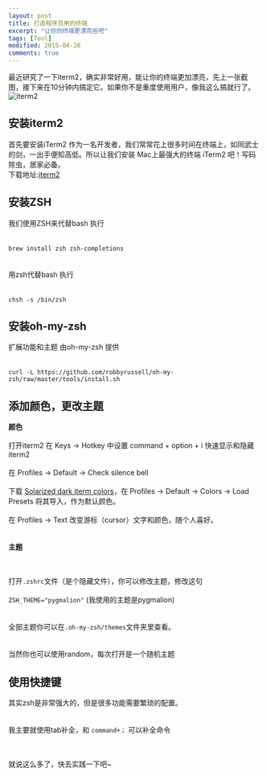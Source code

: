 ```yaml
---
layout: post
title: 打造程序员用的终端
excerpt: "让你的终端更漂亮些吧"
tags: [Tool]
modified: 2015-04-20
comments: true
---
```


最近研究了一下iterm2，确实非常好用，能让你的终端更加漂亮，先上一张截图，接下来在10分钟内搞定它。如果你不是重度使用用户，像我这么搞就行了。
![iterm2]({{site.url}}/images/iterm2.png)   

## 安装iterm2

首先要安装iTerm2 作为一名开发者，我们常常花上很多时间在终端上，如同武士的剑，一出手便知高低。所以让我们安装 Mac上最强大的终端 iTerm2 吧！写码除虫，居家必备。    
下载地址:[iterm2](http://iterm2.com/)



## 安装ZSH

我们使用ZSH来代替bash 执行   
<br/><br/>
`brew install zsh zsh-completions`  
<br/><br/>
用zsh代替bash 执行    
<br/><br/>
`chsh -s /bin/zsh`

## 安装oh-my-zsh 
扩展功能和主题 由oh-my-zsh 提供   
<br/><br/>
`curl -L https://github.com/robbyrussell/oh-my-zsh/raw/master/tools/install.sh `

## 添加颜色，更改主题  

**颜色**
<br/><br/>
打开iterm2 
在 Keys -> Hotkey 中设置 command + option + i 快速显示和隐藏 iterm2
<br/><br/>
在 Profiles -> Default -> Check silence bell
<br/><br/>
下载 [Solarized dark iterm colors](https://github.com/altercation/solarized/tree/master/iterm2-colors-solarized)，在 Profiles -> Default -> Colors -> Load Presets 将其导入，作为默认颜色。
<br/><br/>
在 Profiles -> Text 改变游标（cursor）文字和颜色，随个人喜好。    
<br/><br/>
**主题**  

<br/><br/>
打开`.zshrc`文件（是个隐藏文件），你可以修改主题，修改这句
<br/><br/>
`ZSH_THEME="pygmalion"` (我使用的主题是pygmalion)    
<br/><br/>
全部主题你可以在`.oh-my-zsh/themes`文件夹里查看。   
<br/><br/>
当然你也可以使用random，每次打开是一个随机主题



## 使用快捷键  

其实zsh是非常强大的，但是很多功能需要繁琐的配置。   
<br/><br/>
我主要就使用tab补全，和 `command+；` 可以补全命令  

<br/><br/>
就说这么多了，快去实践一下吧~

